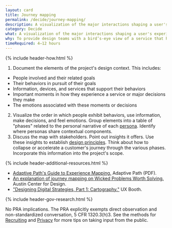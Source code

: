 ```yaml
---
layout: card
title: Journey mapping
permalink: /decide/journey-mapping/
description: A visualization of the major interactions shaping a user's experience of a product or service.
category: Decide
what: A visualization of the major interactions shaping a user's experience of a product or service.
why: To provide design teams with a bird’s-eye view of a service that helps them see the sequence of interactions that make up a user’s experience including the complexity, successes, pain points, and emotions users experience along the way.
timeRequired: 4–12 hours
---
```


{% include header-how.html %}

1. Document the elements of the project's design context. This includes:
  - People involved and their related goals
  - Their behaviors in pursuit of their goals
  - Information, devices, and services that support their behaviors
  - Important moments in how they experience a service or major decisions they make
  - The emotions associated with these moments or decisions
2. Visualize the order in which people exhibit behaviors, use information, make decisions, and feel emotions. Group elements into a table of "phases" related to the personal narrative of each [persona](/decide/personas/#personas). Identify where personas share contextual components.
3. Discuss the map with stakeholders. Point out insights it offers. Use these insights to establish [design principles](/decide/design-principles/#design-principles). Think about how to collapse or accelerate a customer's journey through the various phases. Incorporate this information into the project's scope.


<section class="method--section--non-printable-content" markdown="1">
{% include header-additional-resources.html %}

- [Adaptive Path's Guide to Experience Mapping.](http://adaptivepath.s3.amazonaws.com/apguide/download/Adaptive_Paths_Guide_to_Experience_Mapping.pdf) Adaptive Path (PDF).
- [An explanation of journey mapping on Wicked Problems Worth Solving.](https://www.wickedproblems.com/6_journey_maps.php) Austin Center for Design.
- ["Designing Digital Strategies, Part 1: Cartography."](http://www.uxbooth.com/articles/designing-digital-strategies-part-1-cartography/) UX Booth.
</section>

<section class="method--section method--section--government-considerations" markdown="1" > {% include header-gov-research.html %}

No PRA implications. The PRA explicitly exempts direct observation and non-standardized conversation, 5 CFR 1320.3(h)3. See the methods for [Recruiting](/fundamentals/recruiting/#recruiting) and [Privacy](/fundamentals/privacy/#privacy) for more tips on taking input from the public.
</section>
